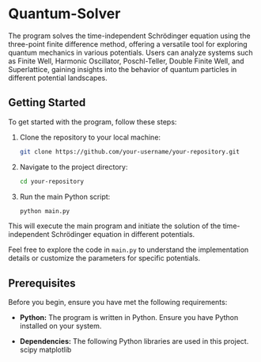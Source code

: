 # Quantum-Solver

The program solves the time-independent Schrödinger equation using the three-point finite difference method, offering a versatile tool for exploring quantum mechanics in various potentials. 
Users can analyze systems such as Finite Well, Harmonic Oscillator, Poschl-Teller, Double Finite Well, and Superlattice, gaining insights into the behavior of quantum particles in different 
potential landscapes.

## Getting Started

To get started with the program, follow these steps:

1. Clone the repository to your local machine:

    ```bash
    git clone https://github.com/your-username/your-repository.git
    ```

2. Navigate to the project directory:

    ```bash
    cd your-repository
    ```

3. Run the main Python script:

    ```bash
    python main.py
    ```

This will execute the main program and initiate the solution of the time-independent Schrödinger equation in different potentials.

Feel free to explore the code in `main.py` to understand the implementation details or customize the parameters for specific potentials.


## Prerequisites

Before you begin, ensure you have met the following requirements:

- **Python:** The program is written in Python. Ensure you have Python installed on your system.

- **Dependencies:** The following Python libraries are used in this project.
  scipy
  matplotlib
  
